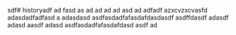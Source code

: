 sdf# historyadf
ad
fasd
as
ad
ad
ad
ad
asd
ad
adfadf
azxcvzxcvasfd
adasdadfadfasd
a
adasdasd
asdfasdadfafasdafdasdasdf
asdffdasdf
adasdf
adasd
aasdf
adasd
asdfasdadfafasdafdasd
asdf
ad

